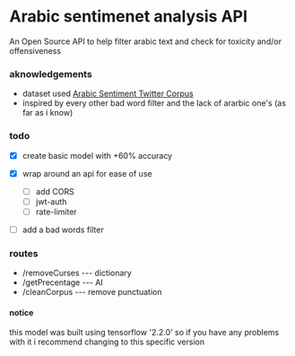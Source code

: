 # Arabic sentimenet analysis API
An Open Source API to help filter arabic text and check for toxicity and/or offensiveness


### aknowledgements
 - dataset used [Arabic Sentiment Twitter Corpus](https://www.kaggle.com/mksaad/arabic-sentiment-twitter-corpus)
 - inspired by every other bad word filter and the lack of ararbic one's (as far as i know)



### todo
- [X] create basic model with +60% accuracy
- [X] wrap around an api for ease of use
    - [ ] add CORS
    - [ ] jwt-auth
    - [ ] rate-limiter
- [ ] add a bad words filter




### routes
- /removeCurses --- dictionary
- /getPrecentage --- AI
- /cleanCorpus --- remove punctuation


#### notice
this model was built using tensorflow '2.2.0' so if you have any problems with it i recommend changing to this specific version 